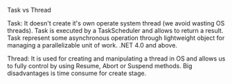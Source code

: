 Task vs Thread

Task: It doesn't create it's own operate system thread (we avoid wasting OS threads). 
Task is executed by a TaskScheduler and allows to return a result. Task represent some asynchronous operation through lightweight object for managing a parallelizable unit of work. .NET 4.0 and above.

Thread: It is used for creating and manipulating a thread in OS and allows us to fully control by using Resume, Abort or Suspend methods. Big disadvantages is time consume for create stage.